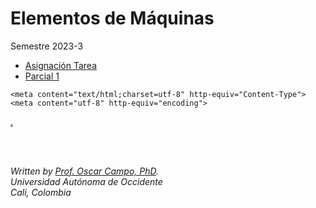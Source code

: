 # Elementos de Máquinas
Semestre 2023-3
- [Asignación Tarea](https://oicampo-uao.github.io/academics/Tarea1-2023-3.html)
- [Parcial 1](https://oicampo-uao.github.io/academics/Parcial1-2023-3.html)



<html xmlns="http://www.w3.org/1999/xhtml">
<head>

    <meta content="text/html;charset=utf-8" http-equiv="Content-Type">
    <meta content="utf-8" http-equiv="encoding">

  <script src="https://unpkg.com/mathjs@9.4.4/lib/browser/math.js"></script>
  <title>Machine Elements Design</title>
</head>

<body>


<a href='https://dissertation-writingservice.com/'>.</a> <script type='text/javascript' src='https://www.freevisitorcounters.com/auth.php?id=74d299ba76f1adb89eaf06a0a3487cdcb4fbfe80'></script>
<script type="text/javascript" src="https://www.freevisitorcounters.com/en/home/counter/914338/t/0"></script>
<br><br>
<address>
Written by <a href="mailto:oicampo@uao.edu.co">Prof. Oscar Campo, PhD</a>.<br>
Universidad Autónoma de Occidente<br>
Cali, Colombia<br>
</address>

</body>
</html>
